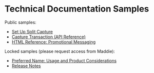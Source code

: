 # Technical Documentation Samples

Public samples:
- [Set Up Split Capture](https://docs.affirm.com/payments/docs/integrate-affirm-split-capture)
- [Capture Transaction (API Reference)](https://docs.affirm.com/developers/reference/capture_transaction)
- [HTML Reference: Promotional Messaging](https://docs.affirm.com/developers/docs/html-reference-promotional-messaging)

Locked samples (please request access from Maddie):
- [Preferred Name: Usage and Product Considerations](https://docs.google.com/document/d/1FK5MEuR4UEyeCM6E7cphVCrmGsiLluEqZGHimygS6RU) 
- [Release Notes](https://docs.google.com/spreadsheets/d/1qQWxLazUbqEInV2MRP8-elDwjpck9J2HJAdHfZX80Tk/edit#gid=881758122) 
